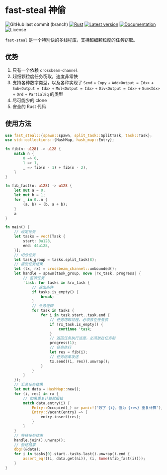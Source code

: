 # fast-steal 神偷

![GitHub last commit (branch)](https://img.shields.io/github/last-commit/share121/fast-steal/master)
[![Rust](https://github.com/share121/fast-steal/workflows/Test/badge.svg)](https://github.com/share121/fast-steal/actions)
[![Latest version](https://img.shields.io/crates/v/fast-steal.svg)](https://crates.io/crates/fast-steal)
[![Documentation](https://docs.rs/fast-steal/badge.svg)](https://docs.rs/fast-steal)
![License](https://img.shields.io/crates/l/fast-steal.svg)

`fast-steal` 是一个特别快的多线程库，支持超细颗粒度的任务窃取。

## 优势

1. 只有一个依赖 `crossbeam-channel`
2. 超细颗粒度任务窃取，速度非常快
3. 支持各种数字类型，以及各种实现了 `Send` + `Copy` + `Add<Output = Idx>` + `Sub<Output = Idx>` + `Mul<Output = Idx>` + `Div<Output = Idx>` + `Sum<Idx>` + `Ord` + `PartialEq` 的类型
4. 尽可能少的 clone
5. 安全的 Rust 代码

## 使用方法

```rust
use fast_steal::{spawn::spawn, split_task::SplitTask, task::Task};
use std::collections::{HashMap, hash_map::Entry};

fn fib(n: u128) -> u128 {
    match n {
        0 => 0,
        1 => 1,
        _ => fib(n - 1) + fib(n - 2),
    }
}

fn fib_fast(n: u128) -> u128 {
    let mut a = 0;
    let mut b = 1;
    for _ in 0..n {
        (a, b) = (b, a + b);
    }
    a
}

fn main() {
    // 设定任务
    let tasks = vec![Task {
        start: 0u128,
        end: 44u128,
    }];
    // 切分任务
    let task_group = tasks.split_task(8);
    // 接受任务结果
    let (tx, rx) = crossbeam_channel::unbounded();
    let handle = spawn(task_group, move |rx_task, progress| {
        // 监听任务
        'task: for tasks in &rx_task {
            // 退出条件
            if tasks.is_empty() {
                break;
            }
            // 业务逻辑
            for task in tasks {
                for i in task.start..task.end {
                    // 任务窃取过程，必须放在任务前
                    if !rx_task.is_empty() {
                        continue 'task;
                    }
                    // 返回任务执行进度，必须放在任务前
                    progress(1);
                    // 任务执行
                    let res = fib(i);
                    // 任务结果发送
                    tx.send((i, res)).unwrap();
                }
            }
        }
    });
    // 汇总任务结果
    let mut data = HashMap::new();
    for (i, res) in rx {
        // 如果重复计算就报错
        match data.entry(i) {
            Entry::Occupied(_) => panic!("数字 {i}，值为 {res} 重复计算"),
            Entry::Vacant(entry) => {
                entry.insert(res);
            }
        }
    }
    // 等待任务结束
    handle.join().unwrap();
    // 验证结果
    dbg!(&data);
    for i in tasks[0].start..tasks.last().unwrap().end {
        assert_eq!((i, data.get(&i)), (i, Some(&fib_fast(i))));
    }
}
```
